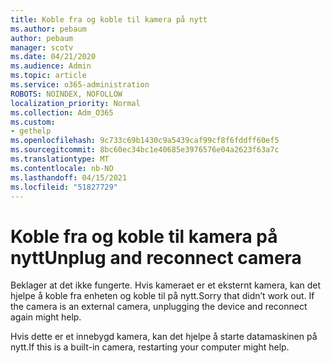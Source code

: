 ```yaml
---
title: Koble fra og koble til kamera på nytt
ms.author: pebaum
author: pebaum
manager: scotv
ms.date: 04/21/2020
ms.audience: Admin
ms.topic: article
ms.service: o365-administration
ROBOTS: NOINDEX, NOFOLLOW
localization_priority: Normal
ms.collection: Adm_O365
ms.custom:
- gethelp
ms.openlocfilehash: 9c733c69b1430c9a5439caf99cf8f6fddff60ef5
ms.sourcegitcommit: 8bc60ec34bc1e40685e3976576e04a2623f63a7c
ms.translationtype: MT
ms.contentlocale: nb-NO
ms.lasthandoff: 04/15/2021
ms.locfileid: "51827729"
---
```

# <a name="unplug-and-reconnect-camera"></a><span data-ttu-id="36c3a-102">Koble fra og koble til kamera på nytt</span><span class="sxs-lookup"><span data-stu-id="36c3a-102">Unplug and reconnect camera</span></span>

<span data-ttu-id="36c3a-103">Beklager at det ikke fungerte. Hvis kameraet er et eksternt kamera, kan det hjelpe å koble fra enheten og koble til på nytt.</span><span class="sxs-lookup"><span data-stu-id="36c3a-103">Sorry that didn’t work out. If the camera is an external camera, unplugging the device and reconnect again might help.</span></span>

<span data-ttu-id="36c3a-104">Hvis dette er et innebygd kamera, kan det hjelpe å starte datamaskinen på nytt.</span><span class="sxs-lookup"><span data-stu-id="36c3a-104">If this is a built-in camera, restarting your computer might help.</span></span>
